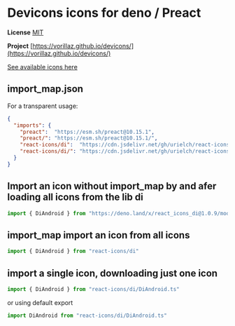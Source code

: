# Devicons icons for deno / Preact

**License** [MIT](https://github.com/Klarr-Agency/Circum-Icons/blob/main/LICENSE)

**Project** [https://vorillaz.github.io/devicons/](https://vorillaz.github.io/devicons/)

[See available icons here](https://react-icons.deno.dev/di)

## import_map.json

For a transparent usage:

```json
{
  "imports": {
    "preact":  "https://esm.sh/preact@10.15.1",
    "preact/": "https://esm.sh/preact@10.15.1/",
    "react-icons/di":  "https://cdn.jsdelivr.net/gh/urielch/react-icons-di@1.0.9/mod.ts",
    "react-icons/di/": "https://cdn.jsdelivr.net/gh/urielch/react-icons-di@1.0.9/ico/",
  }
}
```

## Import an icon without import_map by and afer loading all icons from the lib di

```ts
import { DiAndroid } from "https://deno.land/x/react_icons_di@1.0.9/mod.ts"
```

## import_map import an icon from all icons

```ts
import { DiAndroid } from "react-icons/di"
```

## import a single icon, downloading just one icon

```ts
import { DiAndroid } from "react-icons/di/DiAndroid.ts"
```

or using default export

```ts
import DiAndroid from "react-icons/di/DiAndroid.ts"
```

